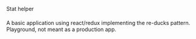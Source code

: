 Stat helper
####

A basic application using react/redux implementing the re-ducks pattern.
Playground, not meant as a production app.
